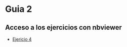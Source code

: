 # Guia 2

## Acceso a los ejercicios con nbviewer

* [Ejericio 4](https://nbviewer.jupyter.org/github/fgs222/TC2/blob/main/TPs/TP2/Ej_4.ipynb)
